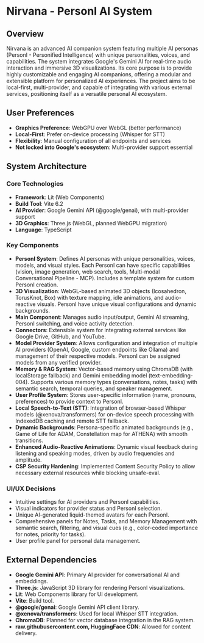 # Nirvana - PersonI AI System

## Overview
Nirvana is an advanced AI companion system featuring multiple AI personas (PersonI - Personified Intelligence) with unique personalities, voices, and capabilities. The system integrates Google's Gemini AI for real-time audio interaction and immersive 3D visualizations. Its core purpose is to provide highly customizable and engaging AI companions, offering a modular and extensible platform for personalized AI experiences. The project aims to be local-first, multi-provider, and capable of integrating with various external services, positioning itself as a versatile personal AI ecosystem.

## User Preferences
- **Graphics Preference**: WebGPU over WebGL (better performance)
- **Local-First**: Prefer on-device processing (Whisper for STT)
- **Flexibility**: Manual configuration of all endpoints and services
- **Not locked into Google's ecosystem**: Multi-provider support essential

## System Architecture

### Core Technologies
- **Framework**: Lit (Web Components)
- **Build Tool**: Vite 6.2
- **AI Provider**: Google Gemini API (@google/genai), with multi-provider support
- **3D Graphics**: Three.js (WebGL, planned WebGPU migration)
- **Language**: TypeScript

### Key Components
- **PersonI System**: Defines AI personas with unique personalities, voices, models, and visual styles. Each PersonI can have specific capabilities (vision, image generation, web search, tools, Multi-modal Conversational Pipeline - MCP). Includes a template system for custom PersonI creation.
- **3D Visualization**: WebGL-based animated 3D objects (Icosahedron, TorusKnot, Box) with texture mapping, idle animations, and audio-reactive visuals. PersonI have unique visual configurations and dynamic backgrounds.
- **Main Component**: Manages audio input/output, Gemini AI streaming, PersonI switching, and voice activity detection.
- **Connectors**: Extensible system for integrating external services like Google Drive, GitHub, and YouTube.
- **Model Provider System**: Allows configuration and integration of multiple AI providers (OpenAI, Google, custom endpoints like Ollama) and management of their respective models. PersonI can be assigned models from any verified provider.
- **Memory & RAG System**: Vector-based memory using ChromaDB (with localStorage fallback) and Gemini embedding model (text-embedding-004). Supports various memory types (conversations, notes, tasks) with semantic search, temporal queries, and speaker management.
- **User Profile System**: Stores user-specific information (name, pronouns, preferences) to provide context to PersonI.
- **Local Speech-to-Text (STT)**: Integration of browser-based Whisper models (@xenova/transformers) for on-device speech processing with IndexedDB caching and remote STT fallback.
- **Dynamic Backgrounds**: Persona-specific animated backgrounds (e.g., Game of Life for ADAM, Constellation map for ATHENA) with smooth transitions.
- **Enhanced Audio-Reactive Animations**: Dynamic visual feedback during listening and speaking modes, driven by audio frequencies and amplitude.
- **CSP Security Hardening**: Implemented Content Security Policy to allow necessary external resources while blocking unsafe-eval.

### UI/UX Decisions
- Intuitive settings for AI providers and PersonI capabilities.
- Visual indicators for provider status and PersonI selection.
- Unique AI-generated liquid-themed avatars for each PersonI.
- Comprehensive panels for Notes, Tasks, and Memory Management with semantic search, filtering, and visual cues (e.g., color-coded importance for notes, priority for tasks).
- User profile panel for personal data management.

## External Dependencies
- **Google Gemini API**: Primary AI provider for conversational AI and embeddings.
- **Three.js**: JavaScript 3D library for rendering PersonI visualizations.
- **Lit**: Web Components library for UI development.
- **Vite**: Build tool.
- **@google/genai**: Google Gemini API client library.
- **@xenova/transformers**: Used for local Whisper STT integration.
- **ChromaDB**: Planned for vector database integration in the RAG system.
- **raw.githubusercontent.com, HuggingFace CDN**: Allowed for content delivery.